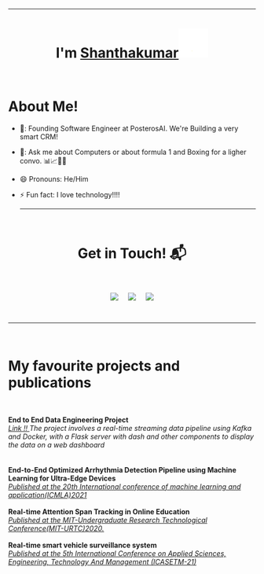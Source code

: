 


<hr>
<h1 align="center">I'm <a href="https://github.com/shanthakumar21">Shanthakumar<a><img src="https://github.com/Kathryn-Jie/Kathryn-Jie/blob/main/wave.gif" width="60px"/></h1>
<Br>
<h1>About Me! </h1>

- 🏫: Founding Software Engineer at PosterosAI. We're Building a very smart CRM!
- 💬: Ask me about Computers or about formula 1 and Boxing for a ligher convo. 📊📈🤖🧠
- 😄  Pronouns: He/Him
- ⚡  Fun fact: I love technology!!!!
  
  <hr>
<Br>
<h1 align="center">Get in Touch! 📬</h1>
<Br>
<p align="center">
<a href="https://www.linkedin.com/in/shanthakumar21/" target="blank"><img align="center" src="https://img.shields.io/badge/Shanthakumar21-0077B5?style=for-the-badge&logo=linkedin&logoColor=white" /></a> &nbsp;&nbsp;&nbsp;  <a href="mailto:shantha@bu.edu" target="blank"><img align="center" src="https://img.shields.io/badge/shantha@bu.edu-D14836?style=for-the-badge&logo=gmail&logoColor=white" /></a>    &nbsp;&nbsp;&nbsp;       <a href="https://github.com/shanthakumar21" target="blank"><img align="center" src="https://img.shields.io/badge/Shanthakumar21-100000?style=for-the-badge&logo=github&logoColor=white" /></a>
</p>

<Br>
<hr>
<Br>
<h1>My favourite projects and publications</h1>
<Br>

<B>End to End Data Engineering Project</B><Br>
<I><a href= "https://github.com/shanthakumar21/Data-Engineer-Test-for-Fetch---Shanthakumar-Sivakumar"> Link !! </a>The project involves a real-time streaming data pipeline using Kafka and Docker, with a Flask server with dash and other components to display the data on a web dashboard </I>  
<Br>
<Br>
<B>End-to-End Optimized Arrhythmia Detection Pipeline using Machine Learning for Ultra-Edge Devices</B><Br>
<I><a href= "https://arxiv.org/abs/2111.11789">Published at the 20th International conference of machine learning and application(ICMLA)2021</I></a>
<Br>
<Br>
<B>Real-time Attention Span Tracking in Online Education</B><Br>
<I><a href= "https://arxiv.org/abs/2111.14707">Published at the MIT-Undergraduate Research Technological Conference(MIT-URTC)2020.</I></a>
<Br>
<Br>
<B>Real-time smart vehicle surveillance system</B><Br>
<I><a href= "https://arxiv.org/abs/2111.12289">Published at the 5th International Conference on Applied Sciences, Engineering, Technology And Management (ICASETM-21)</I></a>  
  


